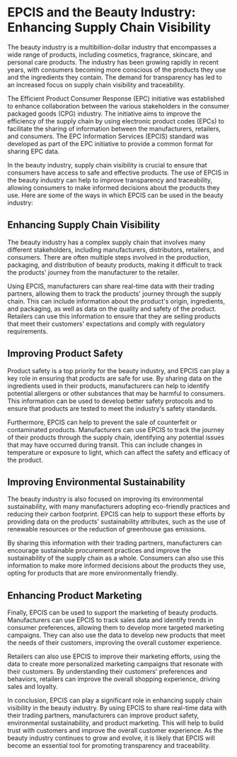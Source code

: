 # EPCIS and the Beauty Industry: Enhancing Supply Chain Visibility 

The beauty industry is a multibillion-dollar industry that encompasses a wide range of products, including cosmetics, fragrance, skincare, and personal care products. The industry has been growing rapidly in recent years, with consumers becoming more conscious of the products they use and the ingredients they contain. The demand for transparency has led to an increased focus on supply chain visibility and traceability.

The Efficient Product Consumer Response (EPC) initiative was established to enhance collaboration between the various stakeholders in the consumer packaged goods (CPG) industry. The initiative aims to improve the efficiency of the supply chain by using electronic product codes (EPCs) to facilitate the sharing of information between the manufacturers, retailers, and consumers. The EPC Information Services (EPCIS) standard was developed as part of the EPC initiative to provide a common format for sharing EPC data.

In the beauty industry, supply chain visibility is crucial to ensure that consumers have access to safe and effective products. The use of EPCIS in the beauty industry can help to improve transparency and traceability, allowing consumers to make informed decisions about the products they use. Here are some of the ways in which EPCIS can be used in the beauty industry:

## Enhancing Supply Chain Visibility

The beauty industry has a complex supply chain that involves many different stakeholders, including manufacturers, distributors, retailers, and consumers. There are often multiple steps involved in the production, packaging, and distribution of beauty products, making it difficult to track the products' journey from the manufacturer to the retailer.

Using EPCIS, manufacturers can share real-time data with their trading partners, allowing them to track the products' journey through the supply chain. This can include information about the product's origin, ingredients, and packaging, as well as data on the quality and safety of the product. Retailers can use this information to ensure that they are selling products that meet their customers' expectations and comply with regulatory requirements.

## Improving Product Safety

Product safety is a top priority for the beauty industry, and EPCIS can play a key role in ensuring that products are safe for use. By sharing data on the ingredients used in their products, manufacturers can help to identify potential allergens or other substances that may be harmful to consumers. This information can be used to develop better safety protocols and to ensure that products are tested to meet the industry's safety standards.

Furthermore, EPCIS can help to prevent the sale of counterfeit or contaminated products. Manufacturers can use EPCIS to track the journey of their products through the supply chain, identifying any potential issues that may have occurred during transit. This can include changes in temperature or exposure to light, which can affect the safety and efficacy of the product.

## Improving Environmental Sustainability

The beauty industry is also focused on improving its environmental sustainability, with many manufacturers adopting eco-friendly practices and reducing their carbon footprint. EPCIS can help to support these efforts by providing data on the products' sustainability attributes, such as the use of renewable resources or the reduction of greenhouse gas emissions.

By sharing this information with their trading partners, manufacturers can encourage sustainable procurement practices and improve the sustainability of the supply chain as a whole. Consumers can also use this information to make more informed decisions about the products they use, opting for products that are more environmentally friendly.

## Enhancing Product Marketing

Finally, EPCIS can be used to support the marketing of beauty products. Manufacturers can use EPCIS to track sales data and identify trends in consumer preferences, allowing them to develop more targeted marketing campaigns. They can also use the data to develop new products that meet the needs of their customers, improving the overall customer experience.

Retailers can also use EPCIS to improve their marketing efforts, using the data to create more personalized marketing campaigns that resonate with their customers. By understanding their customers' preferences and behaviors, retailers can improve the overall shopping experience, driving sales and loyalty.

In conclusion, EPCIS can play a significant role in enhancing supply chain visibility in the beauty industry. By using EPCIS to share real-time data with their trading partners, manufacturers can improve product safety, environmental sustainability, and product marketing. This will help to build trust with customers and improve the overall customer experience. As the beauty industry continues to grow and evolve, it is likely that EPCIS will become an essential tool for promoting transparency and traceability.
